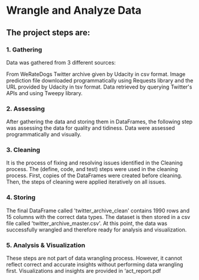 # Wrangle and Analyze Data

## The project steps are:

### 1. Gathering
Data was gathered from 3 different sources:

From WeRateDogs Twitter archive given by Udacity in csv format.
Image prediction file downloaded programmatically using Requests library and the URL provided by Udacity in tsv format.
Data retrieved by querying Twitter's APIs and using Tweepy library.
### 2. Assessing
After gathering the data and storing them in DataFrames, the following step was assessing the data for quality and tidiness. Data were assessed programmatically and visually.

### 3. Cleaning
It is the process of fixing and resolving issues identified in the Cleaning process. The (define, code, and test) steps were used in the cleaning process. First, copies of the DataFrames were created before cleaning. Then, the steps of cleaning were applied iteratively on all issues.

### 4. Storing
The final DataFrame called 'twitter_archive_clean' contains 1990 rows and 15 columns with the correct data types. The dataset is then stored in a csv file called 'twitter_archive_master.csv'. At this point, the data was successfully wrangled and therefore ready for analysis and visualization.

### 5. Analysis & Visualization
These steps are not part of data wrangling process. However, it cannot reflect correct and accurate insights without performing data wrangling first. Visualizations and insights are provided in ‘act_report.pdf
